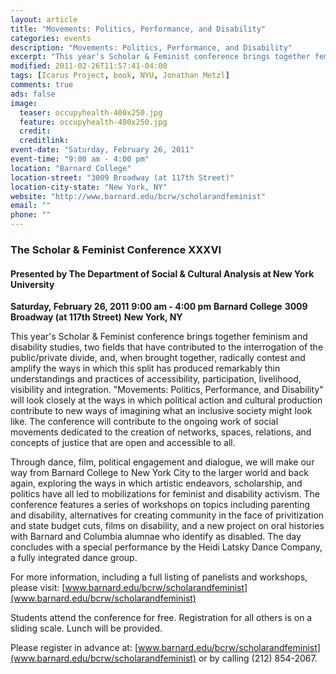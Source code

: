 ```yaml
---
layout: article
title: "Movements: Politics, Performance, and Disability"
categories: events
description: "Movements: Politics, Performance, and Disability"
excerpt: "This year's Scholar & Feminist conference brings together feminism and disability studies, two fields that have contributed to the interrogation of the public/private divide."
modified: 2011-02-26T11:57:41-04:00
tags: [Icarus Project, book, NYU, Jonathan Metzl]
comments: true
ads: false
image:
  teaser: occupyhealth-400x250.jpg
  feature: occupyhealth-400x250.jpg
  credit: 
  creditlink: 
event-date: "Saturday, February 26, 2011"
event-time: "9:00 am - 4:00 pm"
location: "Barnard College"
location-street: "3009 Broadway (at 117th Street)"
location-city-state: "New York, NY"
website: "http://www.barnard.edu/bcrw/scholarandfeminist"
email: ""
phone: ""
---
```

### The Scholar & Feminist Conference XXXVI

#### Presented by The Department of Social & Cultural Analysis at New York University 

**Saturday, February 26, 2011**
**9:00 am - 4:00 pm**
**Barnard College**
**3009 Broadway (at 117th Street)**
**New York, NY**

This year's Scholar & Feminist conference brings together feminism and
disability studies, two fields that have contributed to the interrogation
of the public/private divide, and, when brought together, radically
contest and amplify the ways in which this split has produced remarkably
thin understandings and practices of accessibility, participation,
livelihood, visibility and integration. "Movements: Politics, Performance,
and Disability" will look closely at the ways in which political action
and cultural production contribute to new ways of imagining what an
inclusive society might look like. The conference will contribute to the
ongoing work of social movements dedicated to the creation of networks,
spaces, relations, and concepts of justice that are open and accessible to
all.

Through dance, film, political engagement and dialogue, we will make our
way from Barnard College to New York City to the larger world and back
again, exploring the ways in which artistic endeavors, scholarship, and
politics have all led to mobilizations for feminist and disability
activism. The conference features a series of workshops on topics
including parenting and disability, alternatives for creating community in
the face of privitization and state budget cuts, films on disability, and
a new project on oral histories with Barnard and Columbia alumnae who
identify as disabled. The day concludes with a special performance by the
Heidi Latsky Dance Company, a fully integrated dance group.

For more information, including a full listing of panelists and workshops,
please visit: [www.barnard.edu/bcrw/scholarandfeminist](www.barnard.edu/bcrw/scholarandfeminist)

Students attend the conference for free.  Registration for all others is
on a sliding scale.  Lunch will be provided.

Please register in advance at: [www.barnard.edu/bcrw/scholarandfeminist](www.barnard.edu/bcrw/scholarandfeminist) or
by calling (212) 854-2067.
